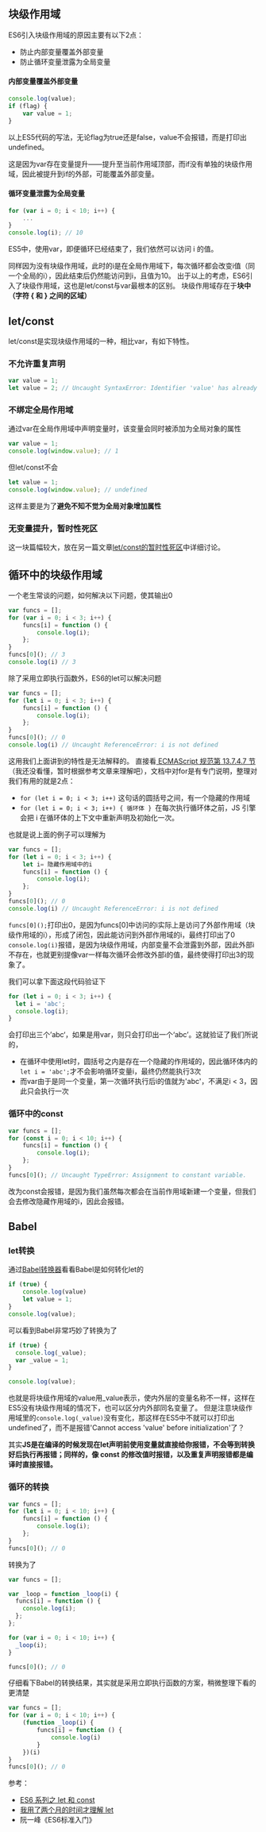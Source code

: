 ## 块级作用域
ES6引入块级作用域的原因主要有以下2点：
* 防止内部变量覆盖外部变量
* 防止循环变量泄露为全局变量

#### 内部变量覆盖外部变量
```js
console.log(value);
if (flag) {
    var value = 1;
}
```
以上ES5代码的写法，无论flag为true还是false，value不会报错，而是打印出undefined。

这是因为var存在变量提升——提升至当前作用域顶部，而if没有单独的块级作用域，因此被提升到if的外部，可能覆盖外部变量。
#### 循环变量泄露为全局变量
```js
for (var i = 0; i < 10; i++) {
    ...
}
console.log(i); // 10
```
ES5中，使用var，即便循环已经结束了，我们依然可以访问 i 的值。

同样因为没有块级作用域，此时的i是在全局作用域下，每次循环都会改变i值（同一个全局的i），因此结束后仍然能访问到i，且值为10。
出于以上的考虑，ES6引入了块级作用域，这也是let/const与var最根本的区别。
块级作用域存在于**块中（字符 { 和 } 之间的区域）**


## let/const
let/const是实现块级作用域的一种，相比var，有如下特性。
### 不允许重复声明
```js
var value = 1;
let value = 2; // Uncaught SyntaxError: Identifier 'value' has already been declared
```
### 不绑定全局作用域
通过var在全局作用域中声明变量时，该变量会同时被添加为全局对象的属性
```js
var value = 1;
console.log(window.value); // 1
```
但let/const不会
```js
let value = 1;
console.log(window.value); // undefined
```
这样主要是为了**避免不知不觉为全局对象增加属性**
### 无变量提升，暂时性死区
这一块篇幅较大，放在另一篇文章[let/const的暂时性死区](./let、const的暂时性死区)中详细讨论。
## 循环中的块级作用域
一个老生常谈的问题，如何解决以下问题，使其输出0
```js
var funcs = [];
for (var i = 0; i < 3; i++) {
    funcs[i] = function () {
        console.log(i);
    };
}
funcs[0](); // 3
console.log(i) // 3
```
除了采用立即执行函数外，ES6的let可以解决问题
```js
var funcs = [];
for (let i = 0; i < 3; i++) {
    funcs[i] = function () {
        console.log(i);
    };
}
funcs[0](); // 0
console.log(i) // Uncaught ReferenceError: i is not defined

```
这用我们上面讲到的特性是无法解释的。
直接看[ ECMAScript 规范第 13.7.4.7 节](http://www.ecma-international.org/ecma-262/6.0/#sec-for-statement-runtime-semantics-labelledevaluation)（我还没看懂，暂时根据参考文章来理解吧），文档中对for是有专门说明，整理对我们有用的就是2点：
* `for (let i = 0; i < 3; i++)` 这句话的圆括号之间，有一个隐藏的作用域
* `for (let i = 0; i < 3; i++) { 循环体 } `在每次执行循环体之前，JS 引擎会把 i 在循环体的上下文中重新声明及初始化一次。

也就是说上面的例子可以理解为
```js
var funcs = [];
for (let i = 0; i < 3; i++) {
    let i= 隐藏作用域中的i
    funcs[i] = function () {
        console.log(i);
    };
}
funcs[0](); // 0
console.log(i) // Uncaught ReferenceError: i is not defined
```
`funcs[0]();`打印出0，是因为funcs[0]中访问的i实际上是访问了外部作用域（块级作用域的i），形成了闭包，因此能访问到外部作用域的i，最终打印出了0
`console.log(i)`报错，是因为块级作用域，内部变量不会泄露到外部，因此外部i不存在，也就更别提像var一样每次循环会修改外部i的值，最终使得打印出3的现象了。

我们可以拿下面这段代码验证下
```js
for (let i = 0; i < 3; i++) {
  let i = 'abc';
  console.log(i);
}
```
会打印出三个’abc‘，如果是用var，则只会打印出一个‘abc’。这就验证了我们所说的，
* 在循环中使用let时，圆括号之内是存在一个隐藏的作用域的，因此循环体内的`let i = 'abc';`才不会影响循环变量i，最终仍然能执行3次
* 而var由于是同一个变量，第一次循环执行后i的值就为'abc'，不满足i < 3，因此只会执行一次

### 循环中的const
```js
var funcs = [];
for (const i = 0; i < 10; i++) {
    funcs[i] = function () {
        console.log(i);
    };
}
funcs[0](); // Uncaught TypeError: Assignment to constant variable.
```
改为const会报错，是因为我们虽然每次都会在当前作用域新建一个变量，但我们会去修改隐藏作用域的i，因此会报错。

## Babel
### let转换
通过[Babel转换器](https://babeljs.io/repl)看看Babel是如何转化let的
```js
if (true) {
    console.log(value)
    let value = 1;
}
console.log(value);
```
可以看到Babel非常巧妙了转换为了
```js
if (true) {
  console.log(_value);
  var _value = 1;
}

console.log(value);
```
也就是将块级作用域的value用_value表示，使内外层的变量名称不一样，这样在ES5没有块级作用域的情况下，也可以区分内外部同名变量了。
但是注意块级作用域里的`console.log(_value)`没有变化，那这样在ES5中不就可以打印出undefined了，而不是报错'Cannot access 'value' before initialization'了？

其实**JS是在编译的时候发现在let声明前使用变量就直接给你报错，不会等到转换好后执行再报错；同样的，像 const 的修改值时报错，以及重复声明报错都是编译时直接报错。**
### 循环的转换
```js
var funcs = [];
for (let i = 0; i < 10; i++) {
    funcs[i] = function () {
        console.log(i);
    };
}
funcs[0](); // 0
```
转换为了
```js
var funcs = [];

var _loop = function _loop(i) {
  funcs[i] = function () {
    console.log(i);
  };
};

for (var i = 0; i < 10; i++) {
  _loop(i);
}

funcs[0](); // 0
```
仔细看下Babel的转换结果，其实就是采用立即执行函数的方案，稍微整理下看的更清楚
```js
var funcs = [];
for (var i = 0; i < 10; i++) {
    (function _loop(i) {
        funcs[i] = function () {
            console.log(i)
        }
    })(i)
}
funcs[0](); // 0
```





参考：
* [ES6 系列之 let 和 const](https://github.com/mqyqingfeng/Blog/issues/82)
* [我用了两个月的时间才理解 let](https://fangyinghang.com/let-in-js/)
* 阮一峰《ES6标准入门》


